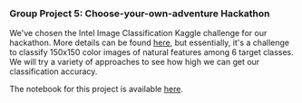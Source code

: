 ### Group Project 5: Choose-your-own-adventure Hackathon

We've chosen the Intel Image Classification Kaggle challenge for our hackathon. More details can be found [here](https://www.kaggle.com/datasets/puneet6060/intel-image-classification), but essentially, it's a challenge to classify 150x150 color images of natural features among 6 target classes. We will try a variety of approaches to see how high we can get our classification accuracy.

The notebook for this project is available [here](./project-5.ipynb).
